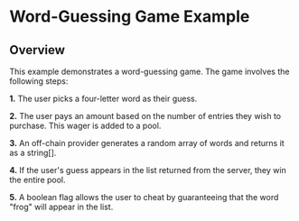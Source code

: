# Word-Guessing Game Example
## Overview
This example demonstrates a word-guessing game. The game involves the following steps:

**1.** The user picks a four-letter word as their guess.

**2.** The user pays an amount based on the number of entries they wish to purchase. This wager is added to a pool.

**3.** An off-chain provider generates a random array of words and returns it as a string[].

**4.** If the user's guess appears in the list returned from the server, they win the entire pool.

**5.** A boolean flag allows the user to cheat by guaranteeing that the word "frog" will appear in the list.